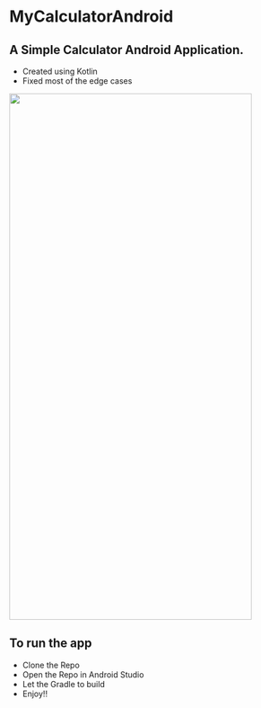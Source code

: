 # MyCalculatorAndroid
## A Simple Calculator Android Application.

<ul>
<li>Created using Kotlin </li>
<li>Fixed most of the edge cases </li>  
</ul>

<img src = "https://github.com/SuneelKM/MyCalculatorAndroid/blob/master/screenshot/androidCalc.png" width=432 height=936>


## To run the app
* Clone the Repo
* Open the Repo in Android Studio
* Let the Gradle to build
* Enjoy!!


